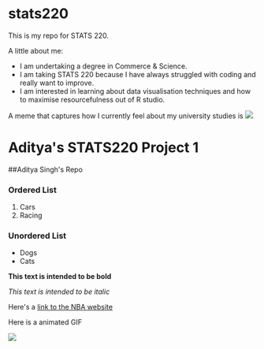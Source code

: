 # stats220

This is my repo for STATS 220. 

A little about me:

- I am undertaking a degree in Commerce & Science.
- I am taking STATS 220 because I have always struggled with coding and really want to improve.
- I am interested in learning about data visualisation techniques and how to maximise resourcefulness out of R studio.

A meme that captures how I currently feel about my university studies is ![](https://c.tenor.com/8druEACXtX8AAAAd/tenor.gif)

# Aditya's STATS220 Project 1 

##Aditya Singh's Repo 

### Ordered List 
1. Cars
2. Racing

### Unordered List 
- Dogs
- Cats

**This text is intended to be bold**

*This text is intended to be italic* 

Here's a [link to the NBA website](https://www.nba.com)   


Here is a animated GIF

![](https://media1.giphy.com/media/v1.Y2lkPTc5MGI3NjExcTczbjNnNTk5d3VmcWRlbGV6cDA0NzU1d3VodDVreHFpbDQ5ZXRzbCZlcD12MV9pbnRlcm5hbF9naWZfYnlfaWQmY3Q9Zw/3o7TKHf8ziTDxzzVN6/giphy.gif)  


